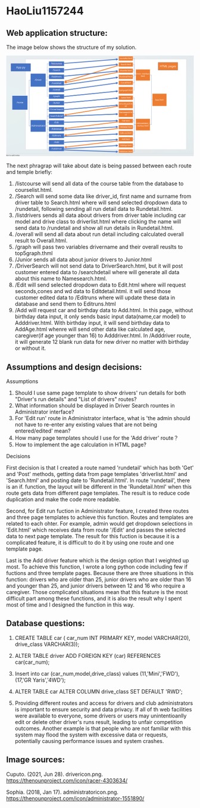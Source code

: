 # HaoLiu1157244


## Web application structure:

The image below shows the structure of my solution.

![Alt text](image.png)

The next phragrap will take about date is being passed between each route and temple briefly:

1. /listcourse will send all data of the course table from the database to courselist.html.
2. /Search  will send some data like driver_id, first name and surname from driver table to Search.html where will send selected dropdown data to /rundetail,
   following sending all run detail data to Rundetail.html.
4. /listdrivers sends all data about drivers from driver table including car model and drive class to driverlist.html where clicking the name will
   send data to /rundetail and show all run details in Rundetail.html.
5. /overall will send all data about run detail including calculated overall result to Overall.html.
6. /graph will pass two variables drivername and their overall reuslts to top5graph.thml
7. /Junior sends all data about junior drivers to Junior.html
8. /DriverSearch will not send data to DriverSearch.html, but it will post customer entered data to /searchdetail where will
   generate all data about this name to Namesearch.html.
9. /Edit will send selected dropdown data to Edit.html where will request seconds,cones and wd data to Editdetail.html. it will send those customer edited data to /Editruns where will update these data in database and send them to Editruns.html
10. /Add will request car and birthday data to Add.html. In this page, without birthday data input, it only sends basic input data(name,car model) to Adddriver.html.  With birthday input, it will send birthday data to AddAge.html whenre will send other data like calculated age, caregiver(if age younger than 16) to Adddriver.html. In /Adddriver route, it will generate 12 blank run data for new driver no matter with birthday or without it.



## Assumptions and design decisions:

Assumptions

1. Should I use same page template to show drivers' run details for both  "Driver's run details" and "List of drivers" routes?
2. What information should be displayed in Driver Search rountes in Administrator interface?
3. For 'Edit run' route in Administrator interface, what is 'the admin should not have to re-enter any existing values that are not being entered/edited' mean?
4. How many page templates should I use for the 'Add driver' route？
5. How to implement the age calculation in HTML page?


Decisions

First decision is that I created a route named 'rundetail' which has both 'Get' and 'Post' methods,  getting data from page templates 'driverlist.html' and 'Search.html' and posting date to 'Rundetail.html'. In route 'rundetail', there is an if. function, the layout will be different in the 'Rundetail.html' when this route gets data from different page templates. The result is to reduce code duplication and  make the code more readable.

Second, for Edit run fuction in Administrator feature, I created three routes and three page templates to achieve this function.  Routes and templates are related to each ohter.  For example, admin would get dropdown selections in 'Edit.html' which receives data from 
route '/Edit' and passes the selected data to next page template. The result for this fuction is because it is a complicated feature, it is difficult to do it by using one route and one template page. 

Last is the Add driver feature which is the design option that I weighted up most. To achieve this function, I wrote a long python code including few if fuctions and three template pages. Because there are three situations in this function: drivers who are older than 25, junior drivers who are older than 16 and younger than 25, and junior drivers between 12 and 16 who require a caregiver. Those complicated situations mean that this feature is the most difficult part among these functions, and it is also the result why I spent most of time and I designed the function in this way.

              

## Database questions:

1. CREATE TABLE car (
    car_num INT PRIMARY KEY,
    model VARCHAR(20),
    drive_class VARCHAR(3));

2. ALTER TABLE driver
   ADD FOREIGN KEY (car) REFERENCES car(car_num);

3. Insert into car (car_num,model,drive_class)
   values (11,'Mini','FWD'),(17,'GR Yaris','4WD');

4. ALTER TABLE car
   ALTER COLUMN drive_class SET DEFAULT 'RWD';

5. Providing different routes and access for drivers and club administrators is important to ensure security and data privacy.
   If all of th web facilities were available to everyone, some drivers or users may unintentioanlly edit or  delete other driver's runs result, leading to unfair competition outcomes.
   Another example is that people who are not familiar with this system may flood the system with excessive data or requests, potentially causing performance issues and system crashes.



## Image sources:

Cuputo. (2021, Jun 28). drivericon.png.  https://thenounproject.com/icon/racer-4303634/

Sophia. (2018, Jan 17). administratoricon.png. https://thenounproject.com/icon/administrator-1551890/


